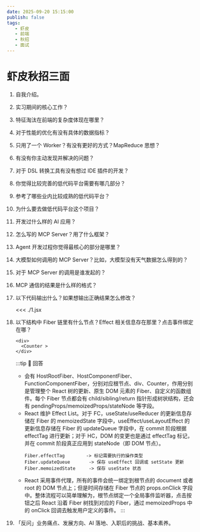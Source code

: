 ```yaml
---
date: 2025-09-20 15:15:00
publish: false
tags:
   - 虾皮
   - 前端
   - 秋招
   - 面试
---
```


# 虾皮秋招三面

1. 自我介绍。
2. 实习期间的核心工作？
3. 特征淘汰在前端的复杂度体现在哪里？
4. 对于性能的优化有没有具体的数据指标？
5. 只用了一个 Worker？有没有更好的方式？MapReduce 思想？
6. 有没有你主动发现并解决的问题？
7. 对于 DSL 转换工具有没有想过 IDE 插件的开发？
8. 你觉得比较完善的低代码平台需要有哪几部分？
9. 参考了哪些业内比较成熟的低代码平台？
10. 为什么要去做低代码平台这个项目？
11. 开发过什么样的 AI 应用？
12. 怎么写的 MCP Server？用了什么框架？
13. Agent 开发过程你觉得最核心的部分是哪里？
14. 大模型如何调用的 MCP Server？比如，大模型没有天气数据怎么得到的？
15. 对于 MCP Server 的调用是谁发起的？
16. MCP 通信的结果是什么样的格式？
17. 以下代码输出什么？如果想输出正确结果怎么修改？

    <<< ./1.jsx

18. 以下结构中 Fiber 链里有什么节点？Effect 相关信息存在那里？点击事件绑定在哪？

    ```JSX
    <div>
      <Counter >
    </div>
    ```

    :::tip 📌 回答
    - 会有 HostRootFiber、HostComponentFiber、FunctionComponentFiber，分别对应根节点、div、Counter，作用分别是管理整个 React 树的更新、原生 DOM 元素的 Fiber、自定义的函数组件。每个 Fiber 节点都会有 child/sibling/return 指针形成树状结构，还会有 pendingProps/memoizedProps/stateNode 等字段。
    - React 维护 Effect List。对于 FC，useState/useReducer 的更新信息存储在 Fiber 的 memoizedState 字段中，useEffect/useLayoutEffect 的更新信息存储在 Fiber 的 updateQueue 字段中，在 commit 阶段根据 effectTag 进行更新；对于 HC，DOM 的变更也是通过 effectTag 标记，并在 commit 阶段真正应用到 stateNode（即 DOM 节点）。
      ```TXT :no-line-numbers
      Fiber.effectTag        -> 标记需要执行的操作类型
      Fiber.updateQueue       -> 保存 useEffect 回调或 setState 更新
      Fiber.memoizedState     -> 保存 useState 状态
      ```
    - React 采用事件代理，所有的事件会统一绑定到根节点的 document 或者 root 的 DOM 节点上；但是时间存储在 Fiber 节点的 props.onClick 字段中。整体流程可以简单理解为，根节点绑定一个全局事件监听器，点击按钮之后 React 沿着 Fiber 树找到对应的 Fiber，通过 memoizedProps 中的 onClick 回调去触发用户定义的事件。
    :::

19. 「反问」业务痛点、发展方向、AI 落地、入职后的挑战、基本素养。